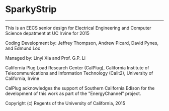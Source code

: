 # SparkyStrip
**************************************
This is an EECS senior design for Electrical Engineering and Computer Science depatment at UC Irvine for 2015

Coding Development by: Jeffrey Thompson, Andrew Picard, David Pynes, and Edmund Loo

Managed by: Linyi Xia and Prof. G.P. Li

California Plug Load Research Center (CalPlug), California Institute of Telecommunications and Information Technology (Calit2), University of California, Irvine

CalPlug acknowledges the support of Southern California Edison for the development of this work as part of the "EnergyChannel" project.

Copyright (c) Regents of the University of California, 2015

